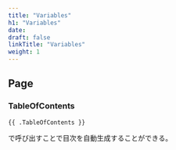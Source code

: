 ```yaml
---
title: "Variables"
h1: "Variables"
date: 
draft: false
linkTitle: "Variables"
weight: 1
---
```


## Page
### TableOfContents
```
{{ .TableOfContents }}
```
で呼び出すことで目次を自動生成することができる。
